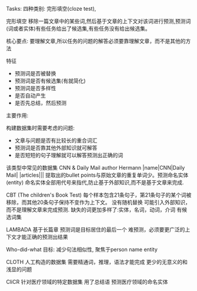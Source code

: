 Tasks:
四种类别: 完形填空(cloze test), 

完形填空
移除一篇文章中的某些词,然后基于文章的上下文对该词进行预测,预测词(词或者实体)有些任务给出了候选集,有些任务没有给出候选集。

核心要点: 要理解文章,所以任务的问题的解答必须要靠理解文章，而不是其他的方法

特征
- 预测词是否被替换
- 预测词是否有候选集(有就简化)
- 预测词是否多样性
- 是否自动产生
- 是否先总结，然后预测

主要作用:


构建数据集时需要考虑的问题:
- 文章与问题是否有比较长的重合词汇
- 预测词是否靠其他外部知识就可解答
- 是否短短的句子理解就可以解答预测出正确的词


该类型中常见的数据集
CNN & Daily Mail
author Hermann
|name|CNN|Daily Mail|
|articles|||
提取出的bullet points与原始文章的重复单词少。预测命名实体(entity)
命名实体全部用代号来指代,防止基于外部知识,而不是基于文章来完成.


CBT (The children's Book Test)
每个样本包含21条句子，第21条句子的某个词被移除，而其他20条句子保持不变作为上下文。
没有随机替换 可能引入外部知识，而不是理解文章来完成预测.
缺失的词更加多样了:实体，名词，动词，介词
有候选词集

LAMBADA
基于长篇章
预测词是目标居住的最后一个
难预测，必须要更广泛的上下文才能正确的预测出结果

Who-did-what
目标: 减少句法相似性,
聚焦于person name entity

CLOTH
人工构造的数据集
需要精通词，推理，语法才能完成
更少的无意义的和浅显的问题

CliCR
针对医疗领域的特定数据集
用了总结语
预测医疗领域的命名实体
